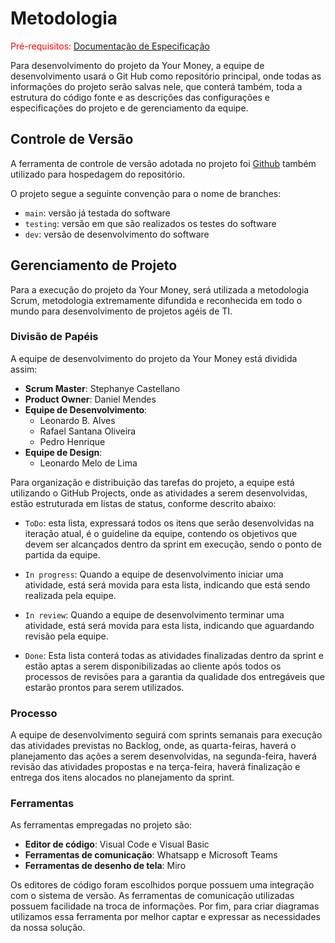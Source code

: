# Metodologia

<span style="color:red">Pré-requisitos: <a href="02-Especificação do Projeto.md"> Documentação de Especificação</a></span>

Para desenvolvimento do projeto da Your Money, a equipe de desenvolvimento usará o Git Hub como repositório principal, onde todas as informações do projeto serão salvas nele, que conterá também, toda a estrutura do código fonte e as descrições das configurações e especificações do projeto e de gerenciamento da equipe.

## Controle de Versão

A ferramenta de controle de versão adotada no projeto foi [Github](https://github.com/ICEI-PUC-Minas-PMV-ADS/pmv-ads-2023-1-e2-proj-int-t7-your-money) também utilizado para hospedagem do repositório.

O projeto segue a seguinte convenção para o nome de branches:

* `main`: versão já testada do software
* `testing`: versão em que são realizados os testes do software
* `dev`: versão de desenvolvimento do software

## Gerenciamento de Projeto

Para a execução do projeto da Your Money, será utilizada a metodologia Scrum, metodologia extremamente difundida e reconhecida em todo o mundo para desenvolvimento de projetos agéis de TI.

### Divisão de Papéis

A equipe de desenvolvimento do projeto da Your Money está dividida assim:

* **Scrum Master**: Stephanye Castellano
* **Product Owner**: Daniel Mendes
* **Equipe de Desenvolvimento**:
  * Leonardo B. Alves
  * Rafael Santana Oliveira 
  * Pedro Henrique
* **Equipe de Design**:
  * Leonardo Melo de Lima

Para organização e distribuição das tarefas do projeto, a equipe está utilizando o GitHub Projects, onde as atividades a serem desenvolvidas, estão estruturada em listas de status, conforme descrito abaixo:

* `ToDo`: esta lista, expressará todos os itens que serão desenvolvidas na iteração atual, é o guideline da equipe, contendo os objetivos que devem ser alcançados dentro da sprint em execução, sendo o ponto de partida da equipe.

* `In progress`: Quando a equipe de desenvolvimento iniciar uma atividade, está será movida para esta lista, indicando que está sendo realizada pela equipe.

* `In review`: Quando a equipe de desenvolvimento terminar uma atividade, está será movida para esta lista, indicando que aguardando revisão pela equipe.

* `Done`: Esta lista conterá todas as atividades finalizadas dentro da sprint e estão aptas a serem disponibilizadas ao cliente após todos os processos de revisões para a garantia da qualidade dos entregáveis que estarão prontos para serem utilizados.

### Processo

A equipe de desenvolvimento seguirá com sprints semanais para execução das atividades previstas no Backlog, onde, as quarta-feiras, haverá o planejamento das ações a serem desenvolvidas, na segunda-feira, haverá revisão das atividades propostas e na terça-feira, haverá finalização e entrega dos itens alocados no planejamento da sprint.

### Ferramentas

As ferramentas empregadas no projeto são:

* **Editor de código**: Visual Code e Visual Basic
* **Ferramentas de comunicação**: Whatsapp e Microsoft Teams
* **Ferramentas de desenho de tela**: Miro

Os editores de código foram escolhidos porque possuem uma integração com o sistema de versão. As ferramentas de comunicação utilizadas possuem facilidade na troca de informações. Por fim, para criar diagramas utilizamos essa ferramenta por melhor captar e expressar as necessidades da nossa solução.
